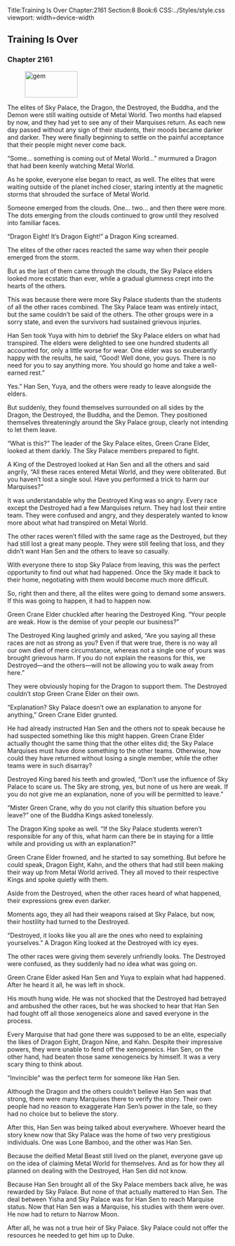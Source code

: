Title:Training Is Over 
Chapter:2161 
Section:8 
Book:6 
CSS:../Styles/style.css 
viewport: width=device-width
  
## Training Is Over
### Chapter 2161 
<figure>
	<img src="../Images/gem.gif" alt="gem" id="gem" width="120" height="60" />
</figure>
  

  
  The elites of Sky Palace, the Dragon, the Destroyed, the Buddha, and the Demon were still waiting outside of Metal World. Two months had elapsed by now, and they had yet to see any of their Marquises return. As each new day passed without any sign of their students, their moods became darker and darker. They were finally beginning to settle on the painful acceptance that their people might never come back.

“Some… something is coming out of Metal World…” murmured a Dragon that had been keenly watching Metal World.

As he spoke, everyone else began to react, as well. The elites that were waiting outside of the planet inched closer, staring intently at the magnetic storms that shrouded the surface of Metal World.

Someone emerged from the clouds. One… two… and then there were more. The dots emerging from the clouds continued to grow until they resolved into familiar faces.

“Dragon Eight! It’s Dragon Eight!” a Dragon King screamed.

The elites of the other races reacted the same way when their people emerged from the storm.

But as the last of them came through the clouds, the Sky Palace elders looked more ecstatic than ever, while a gradual glumness crept into the hearts of the others.

This was because there were more Sky Palace students than the students of all the other races combined. The Sky Palace team was entirely intact, but the same couldn’t be said of the others. The other groups were in a sorry state, and even the survivors had sustained grievous injuries.

Han Sen took Yuya with him to debrief the Sky Palace elders on what had transpired. The elders were delighted to see one hundred students all accounted for, only a little worse for wear. One elder was so exuberantly happy with the results, he said, “Good! Well done, you guys. There is no need for you to say anything more. You should go home and take a well-earned rest.”

Yes.” Han Sen, Yuya, and the others were ready to leave alongside the elders.

But suddenly, they found themselves surrounded on all sides by the Dragon, the Destroyed, the Buddha, and the Demon. They positioned themselves threateningly around the Sky Palace group, clearly not intending to let them leave.

“What is this?” The leader of the Sky Palace elites, Green Crane Elder, looked at them darkly. The Sky Palace members prepared to fight.

A King of the Destroyed looked at Han Sen and all the others and said angrily, “All these races entered Metal World, and they were obliterated. But you haven’t lost a single soul. Have you performed a trick to harm our Marquises?”

It was understandable why the Destroyed King was so angry. Every race except the Destroyed had a few Marquises return. They had lost their entire team. They were confused and angry, and they desperately wanted to know more about what had transpired on Metal World.

The other races weren’t filled with the same rage as the Destroyed, but they had still lost a great many people. They were still feeling that loss, and they didn’t want Han Sen and the others to leave so casually.

With everyone there to stop Sky Palace from leaving, this was the perfect opportunity to find out what had happened. Once the Sky made it back to their home, negotiating with them would become much more difficult.

So, right then and there, all the elites were going to demand some answers. If this was going to happen, it had to happen now.

Green Crane Elder chuckled after hearing the Destroyed King. “Your people are weak. How is the demise of your people our business?”

The Destroyed King laughed grimly and asked, “Are you saying all these races are not as strong as you? Even if that were true, there is no way all our own died of mere circumstance, whereas not a single one of yours was brought grievous harm. If you do not explain the reasons for this, we Destroyed—and the others—will not be allowing you to walk away from here.”

They were obviously hoping for the Dragon to support them. The Destroyed couldn’t stop Green Crane Elder on their own.

“Explanation? Sky Palace doesn’t owe an explanation to anyone for anything,” Green Crane Elder grunted.

He had already instructed Han Sen and the others not to speak because he had suspected something like this might happen. Green Crane Elder actually thought the same thing that the other elites did; the Sky Palace Marquises must have done something to the other teams. Otherwise, how could they have returned without losing a single member, while the other teams were in such disarray?

Destroyed King bared his teeth and growled, “Don’t use the influence of Sky Palace to scare us. The Sky are strong, yes, but none of us here are weak. If you do not give me an explanation, none of you will be permitted to leave.”

“Mister Green Crane, why do you not clarify this situation before you leave?” one of the Buddha Kings asked tonelessly.

The Dragon King spoke as well. “If the Sky Palace students weren’t responsible for any of this, what harm can there be in staying for a little while and providing us with an explanation?”

Green Crane Elder frowned, and he started to say something. But before he could speak, Dragon Eight, Kahn, and the others that had still been making their way up from Metal World arrived. They all moved to their respective Kings and spoke quietly with them.

Aside from the Destroyed, when the other races heard of what happened, their expressions grew even darker.

Moments ago, they all had their weapons raised at Sky Palace, but now, their hostility had turned to the Destroyed.

“Destroyed, it looks like you all are the ones who need to explaining yourselves.” A Dragon King looked at the Destroyed with icy eyes.

The other races were giving them severely unfriendly looks. The Destroyed were confused, as they suddenly had no idea what was going on.

Green Crane Elder asked Han Sen and Yuya to explain what had happened. After he heard it all, he was left in shock.

His mouth hung wide. He was not shocked that the Destroyed had betrayed and ambushed the other races, but he was shocked to hear that Han Sen had fought off all those xenogeneics alone and saved everyone in the process.

Every Marquise that had gone there was supposed to be an elite, especially the likes of Dragon Eight, Dragon Nine, and Kahn. Despite their impressive powers, they were unable to fend off the xenogeneics. Han Sen, on the other hand, had beaten those same xenogeneics by himself. It was a very scary thing to think about.

“Invincible” was the perfect term for someone like Han Sen.

Although the Dragon and the others couldn’t believe Han Sen was that strong, there were many Marquises there to verify the story. Their own people had no reason to exaggerate Han Sen’s power in the tale, so they had no choice but to believe the story.

After this, Han Sen was being talked about everywhere. Whoever heard the story knew now that Sky Palace was the home of two very prestigious individuals. One was Lone Bamboo, and the other was Han Sen.

Because the deified Metal Beast still lived on the planet, everyone gave up on the idea of claiming Metal World for themselves. And as for how they all planned on dealing with the Destroyed, Han Sen did not know.

Because Han Sen brought all of the Sky Palace members back alive, he was rewarded by Sky Palace. But none of that actually mattered to Han Sen. The deal between Yisha and Sky Palace was for Han Sen to reach Marquise status. Now that Han Sen was a Marquise, his studies with them were over. He now had to return to Narrow Moon.

After all, he was not a true heir of Sky Palace. Sky Palace could not offer the resources he needed to get him up to Duke.
